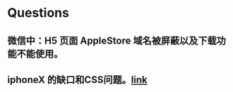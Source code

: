 # Questions

## 微信中：H5 页面 AppleStore 域名被屏蔽以及下载功能不能使用。

## iphoneX 的缺口和CSS问题。[link](https://www.w3cplus.com/css/the-notch-and-css.html)
